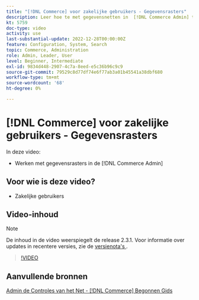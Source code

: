 ```yaml
---
title: "[!DNL Commerce] voor zakelijke gebruikers - Gegevensrasters"
description: Leer hoe te met gegevensnetten in  [!DNL Commerce Admin] te werken.
kt: 5759
doc-type: video
activity: use
last-substantial-update: 2022-12-28T00:00:00Z
feature: Configuration, System, Search
topic: Commerce, Administration
role: Admin, Leader, User
level: Beginner, Intermediate
exl-id: 9834d448-2907-4c7a-8eed-e5c36b96c9c9
source-git-commit: 79529c8d77df74e6f77ab3a01b45541a38dbf680
workflow-type: tm+mt
source-wordcount: '68'
ht-degree: 0%

---
```


# [!DNL Commerce] voor zakelijke gebruikers - Gegevensrasters

In deze video:

- Werken met gegevensrasters in de [!DNL Commerce Admin]

## Voor wie is deze video?

- Zakelijke gebruikers

## Video-inhoud

>[!NOTE]
>
>De inhoud in de video weerspiegelt de release 2.3.1. Voor informatie over updates in recentere versies, zie de [ versienota&#39;s ](https://experienceleague.adobe.com/docs/commerce-operations/release/notes/overview.html).

>[!VIDEO](https://video.tv.adobe.com/v/35960?quality=12&learn=on)

## Aanvullende bronnen

[ Admin de Controles van het Net -  [!DNL Commerce]  Begonnen Gids ](https://experienceleague.adobe.com/docs/commerce-admin/start/admin/tools/admin-grid-controls.html)
